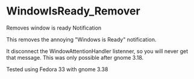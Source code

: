 # WindowIsReady_Remover
Removes window is ready Notification

This removes the annoying "Windows is Ready" notification.

It disconnect the WindowAttentionHandler listenner, so you will never get that message.
This was only possible after gnome 3.18.

Tested using Fedora 33 with gnome 3.38
